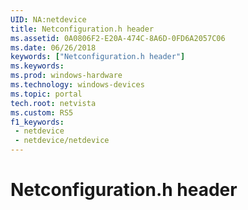 ```yaml
---
UID: NA:netdevice
title: Netconfiguration.h header
ms.assetid: 0A0806F2-E20A-474C-8A6D-0FD6A2057C06
ms.date: 06/26/2018
keywords: ["Netconfiguration.h header"]
ms.keywords: 
ms.prod: windows-hardware
ms.technology: windows-devices
ms.topic: portal
tech.root: netvista
ms.custom: RS5
f1_keywords:
 - netdevice
 - netdevice/netdevice
---
```


# Netconfiguration.h header


